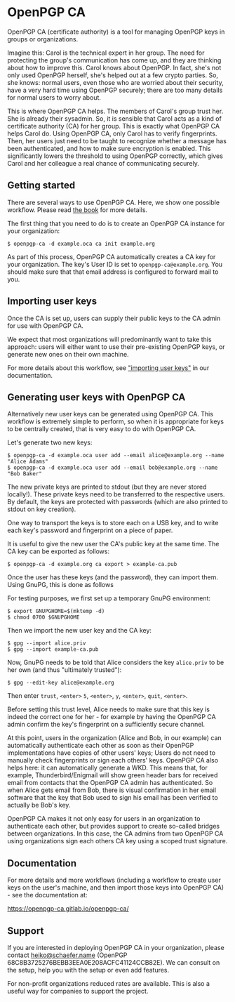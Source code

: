 <!--
SPDX-FileCopyrightText: 2019-2020 Heiko Schaefer <heiko@schaefer.name>
SPDX-License-Identifier: GPL-3.0-or-later
-->

# OpenPGP CA

OpenPGP CA (certificate authority) is a tool for managing OpenPGP 
keys in groups or organizations.

Imagine this:  Carol is the technical expert in her group.  The need for
protecting the group's communication has come up, and they are thinking
about how to improve this.
Carol knows about OpenPGP.  In fact, she's not only used OpenPGP herself,
she's helped out at a few crypto parties.  So, she knows: normal users,
even those who are worried about their security, have a very hard time
using OpenPGP securely; there are too many details for normal users to
worry about.

This is where OpenPGP CA helps.  The members of Carol's group trust her.
She is already their sysadmin.  So, it is sensible that Carol acts as a
kind of certificate authority (CA) for her group.  This is exactly what
OpenPGP CA helps Carol do.  Using OpenPGP CA, only Carol has to verify
fingerprints.  Then, her users just need to be taught to recognize whether
a message has been authenticated, and how to make sure 
encryption is enabled.  This significantly lowers the threshold to using
OpenPGP correctly, which gives Carol and her colleague a real chance of
communicating securely.


## Getting started

There are several ways to use OpenPGP CA.  Here, we show one
possible workflow.
Please read [the book](https://openpgp-ca.gitlab.io/openpgp-ca/) for more
details.

The first thing that you need to do is to create an OpenPGP CA instance
for your organization:

```
$ openpgp-ca -d example.oca ca init example.org 
```

As part of this process, OpenPGP CA automatically creates a CA key for
your organization.  The key's User ID is set to `openpgp-ca@example.org`.
You should make sure that that email address is configured to forward
mail to you.


## Importing user keys

Once the CA is set up, users can supply their public keys to the CA admin
for use with OpenPGP CA.
 
We expect that most organizations will predominantly want to take this
approach: users will either want to use their pre-existing OpenPGP keys, or
generate new ones on their own machine.

For more details about this workflow, see
["importing user keys"](https://openpgp-ca.gitlab.io/openpgp-ca/keys-import.html)
in our documentation. 


## Generating user keys with OpenPGP CA

Alternatively new user keys can be generated using OpenPGP CA.
This workflow is extremely simple to perform, so when it is appropriate for
keys to be centrally created, that is very easy to do with OpenPGP CA.

Let's generate two new keys:

```
$ openpgp-ca -d example.oca user add --email alice@example.org --name "Alice Adams"
$ openpgp-ca -d example.oca user add --email bob@example.org --name "Bob Baker"
```

The new private keys are printed to stdout (but they are never stored
locally!).
These private keys need to be transferred to the respective users. By
default, the keys are protected with passwords (which are also printed to
stdout on key creation).

One way to transport the keys is to store each on a USB key, and to write
each key's password and fingerprint on a piece of paper.

It is useful to give the new user the CA's public key at the same
time.  The CA key can be exported as follows:

```
$ openpgp-ca -d example.org ca export > example-ca.pub
```

Once the user has these keys (and the password), they can import them.
Using GnuPG, this is done as follows
 
For testing purposes, we first set up a temporary GnuPG environment:

```
$ export GNUPGHOME=$(mktemp -d)
$ chmod 0700 $GNUPGHOME
```

Then we import the new user key and the CA key:

```
$ gpg --import alice.priv
$ gpg --import example-ca.pub
```

Now, GnuPG needs to be told that Alice considers the key `alice.priv`
to be her own (and thus "ultimately trusted"):

```
$ gpg --edit-key alice@example.org
```

Then enter `trust`, `<enter>` `5`, `<enter>`, `y`, `<enter>`, `quit`,
`<enter>`.

Before setting this trust level, Alice needs to make sure that this key is
indeed the correct one for her - for example by having the OpenPGP CA admin
confirm the key's fingerprint on a sufficiently secure channel.

At this point, users in the organization (Alice and Bob, in our example) can
automatically authenticate each other as soon as their
OpenPGP implementations have copies of other users' keys;
Users do not need to manually check fingerprints or sign each others' keys.
OpenPGP CA also helps here: it can automatically generate a WKD.
This means that, for example, Thunderbird/Enigmail will show green header
bars for received email from contacts that the OpenPGP CA admin has
authenticated.  So when Alice gets email from Bob, there is visual
confirmation in her email software that the key that Bob used to sign his
email has been verified to actually be Bob's key.

OpenPGP CA makes it not only easy for users in an organization to
authenticate each other, but provides support to create so-called bridges
between organizations.  In this case, the CA admins from two OpenPGP CA
using organizations sign each others CA key using a scoped trust signature.


## Documentation

For more details and more workflows (including a workflow to create user keys
on the user's machine, and then import those keys into OpenPGP CA) - see the
documentation at:

https://openpgp-ca.gitlab.io/openpgp-ca/


## Support

If you are interested in deploying OpenPGP CA in your organization, please
contact <heiko@schaefer.name> 
(OpenPGP 68C8B3725276BEBB3EEA0E208ACFC41124CCB82E).
We can consult on the setup, help you with
the setup or even add features.

For non-profit organizations reduced rates are available.  This is also a
useful way for companies to support the project.

